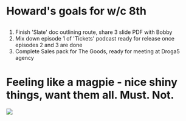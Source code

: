 # Howard's goals for w/c 8th #

##
1. Finish 'Slate' doc outlining route, share 3 slide PDF with Bobby
2. Mix down episode 1 of 'Tickets' podcast ready for release once episodes 2 and 3 are done
3. Complete Sales pack for The Goods, ready for meeting at Droga5 agency

##


Feeling like a magpie - nice shiny things, want them all. Must. Not.
==========

![](https://media.giphy.com/media/qTAq612DV6p8I/giphy.gif)